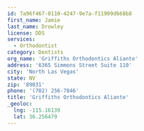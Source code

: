```yaml
---
id: 7a96f467-0110-4247-9e7a-f11909d668b8
first_name: Jamie
last_name: Drowley
license: DDS
services:
  - Orthodontist
category: Dentists
org_name: 'Griffiths Orthodontics Aliante'
address: '6365 Simmons Street Suite 110'
city: 'North Las Vegas'
state: NV
zip: '89031'
phone: '(702) 256-7846'
title: 'Griffiths Orthodontics Aliante'
_geoloc:
  lng: -115.16139
  lat: 36.256479
---
```

